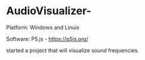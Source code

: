 # AudioVisualizer-

Platform: Windows and Linuix

Software: P5.js - https://p5js.org/

started a project that will visualize sound frequencies.

